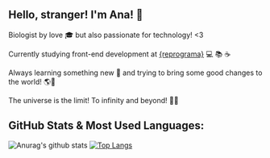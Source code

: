 ## Hello, stranger! I'm Ana! 👋 

Biologist by love :mortar_board: but also passionate for technology! <3

Currently studying front-end development at [{reprograma}](https://reprograma.com.br/) :computer: :books: :coffee: 

Always learning something new :seedling: and trying to bring some good changes to the world! :earth_americas::dart:

The universe is the limit! To infinity and beyond! :rocket::sparkles:  


## GitHub Stats & Most Used Languages:

![Anurag's github stats](https://github-readme-stats.vercel.app/api?username=anamlcl&show_icons=true&hide=stars,issues&theme=material-palenight) 
[![Top Langs](https://github-readme-stats.vercel.app/api/top-langs/?username=anamlcl&langs_count=10&layout=compact&theme=material-palenight)](https://github.com/anuraghazra/github-readme-stats)
